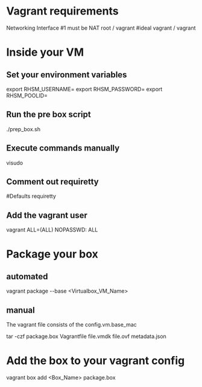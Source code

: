 # Vagrant requirements
Networking Interface #1 must be NAT
root / vagrant #ideal
vagrant / vagrant


# Inside your VM

## Set your environment variables

  export RHSM_USERNAME=
  export RHSM_PASSWORD=
  export RHSM_POOLID=

## Run the pre box script

  ./prep_box.sh

## Execute commands manually

  visudo

## Comment out requiretty
#Defaults requiretty

## Add the vagrant user
vagrant ALL=(ALL) NOPASSWD: ALL


# Package your box
## automated

  vagrant package --base <Virtualbox_VM_Name>

## manual

The vagrant file consists of the config.vm.base_mac

  tar -czf package.box Vagrantfile file.vmdk file.ovf metadata.json

# Add the box to your vagrant config

  vagrant box add <Box_Name> package.box
